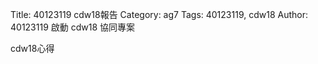 Title: 40123119 cdw18報告
Category: ag7
Tags: 40123119, cdw18
Author: 40123119
啟動 cdw18 協同專案

<!-- PELICAN_END_SUMMARY -->

cdw18心得

